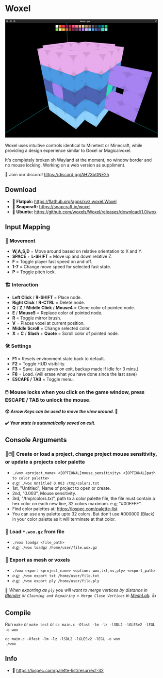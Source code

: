# Woxel

![screenshot](https://raw.githubusercontent.com/woxels/woxels.github.io/main/Screenshot_2023-09-02_07-06-18.png)

Woxel uses intuitive controls identical to Minetest or Minecraft, while providing a design experience similar to Goxel or Magicalvoxel.

It's completely broken oh Wayland at the moment, no window border and no mouse locking. Working on a web version as suppliment.

💬 Join our discord! https://discord.gg/AH23bGNE2h

## Download
* 🔗 **Flatpak:** https://flathub.org/apps/xyz.woxel.Woxel
* 🔗 **Snapcraft:** https://snapcraft.io/woxel
* 🔗 **Ubuntu:** https://github.com/woxels/Woxel/releases/download/1.0/wox

## Input Mapping

### 🏃 Movement
* **W,A,S,D** = Move around based on relative orientation to X and Y.
* **SPACE** + **L-SHIFT** = Move up and down relative Z.
* **F** = Toggle player fast speed on and off.
* **1-7** = Change move speed for selected fast state.
* **P** = Toggle pitch lock.

### 🏗️ Interaction
* **Left Click** / **R-SHIFT** = Place node.
* **Right Click** / **R-CTRL** = Delete node.
* **Q** / **Z** / **Middle Click** / **Mouse4** = Clone color of pointed node.
* **E** / **Mouse5** = Replace color of pointed node.
* **R** = Toggle mirror brush.
* **V** = Places voxel at current position.
* **Middle Scroll** = Change selected color.
* **X** + **C** / **Slash** + **Quote** = Scroll color of pointed node.

### 🛠️ Settings
* **F1** = Resets environment state back to default.
* **F2** = Toggle HUD visibility.
* **F3** = Save. (auto saves on exit, backup made if idle for 3 mins.)
* **F8** = Load. (will erase what you have done since the last save)
* **ESCAPE / TAB** = Toggle menu.

### 🖱️ Mouse locks when you click on the game window, press ESCAPE / TAB to unlock the mouse.
  
#### 😲 *Arrow Keys can be used to move the view around.* 🤯

#### ✔️ *Your state is automatically saved on exit.*

## Console Arguments
### 📂🖱️🎨 Create or load a project, change project mouse sensitivity, or update a projects color palette
* `./wox <project_name> <[OPTIONAL]mouse_sensitivity> <[OPTIONAL]path to color palette>`
* *e.g;* `./wox Untitled 0.003 /tmp/colors.txt`
* 1st, "Untitled", Name of project to open or create.
* 2nd, "0.003", Mouse sensitivity.
* 3rd, "/tmp/colors.txt", path to a color palette file, the file must contain a hex color on each new line, 32 colors maximum. e.g; "#00FFFF".
* Find color palettes at; https://lospec.com/palette-list
* You can use any palette upto 32 colors. But don't use #000000 (Black) in your color palette as it will terminate at that color.

### 📂 Load `*.wox.gz` from file
* `./wox loadgz <file_path>`
* *e.g;* `./wox loadgz /home/user/file.wox.gz`

### 📂 Export as mesh or voxels
* `./wox export <project_name> <option: wox,txt,vv,ply> <export_path>`
* *e.g;* `./wox export txt /home/user/file.txt`
* *e.g;* `./wox export ply /home/user/file.ply`

🤔 *When exporting as `ply` you will want to merge vertices by distance in [Blender](https://www.blender.org/)
or `Cleaning and Repairing > Merge Close Vertices` in [MeshLab](https://www.meshlab.net/).* 👍

## Compile
Run `make` or `make test` or `cc main.c -Ofast -lm -lz -lSDL2 -lGLESv2 -lEGL -o wox`
```
cc main.c -Ofast -lm -lz -lSDL2 -lGLESv2 -lEGL -o wox
./wox
```

## Info
* 🎨 https://lospec.com/palette-list/resurrect-32
